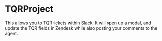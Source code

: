 # TQRProject
 This allows you to TQR tickets within Slack. It will open up a modal, and update the TQR fields in Zendesk while also posting your comments to the agent.
